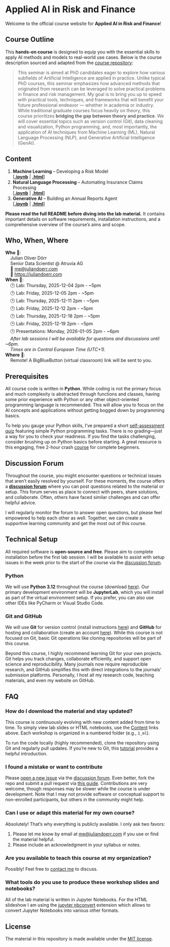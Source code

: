 # Applied AI in Risk and Finance

Welcome to the official course website for **Applied AI in Risk and Finance**!

## Course Outline

This **hands-on course** is designed to equip you with the essential skills to apply AI methods and models to real-world use cases. Below is the course description sourced and adapted from the [course repository](https://github.com/ai-analytics-jlu-ws25-26/course):

> This seminar is aimed at PhD candidates eager to explore how various subfields of Artificial Intelligence are applied in practice. Unlike typical PhD courses, this seminar emphasizes how advanced methods that originated from research can be leveraged to solve practical problems in finance and risk management. My goal is to bring you up to speed with practical tools, techniques, and frameworks that will benefit your future professional endeavor — whether in academia or industry. While traditional graduate courses focus heavily on theory, this course prioritizes **bridging the gap between theory and practice**. We will cover essential topics such as version control (Git), data cleaning and visualization, Python programming, and, most importantly, the application of AI techniques from Machine Learning (ML), Natural Language Processing (NLP), and Generative Artificial Intelligence (GenAI).

## Content

1. **Machine Learning** – Developing a Risk Model  
   \[[**.ipynb**](https://github.com/ai-analytics-jlu-ws25-26/course/blob/main/1_ml/ml.ipynb) | [**.html**](https://juliandoerr.com/courses/1_course/#/)\]
2. **Natural Language Processing** – Automating Insurance Claims Processing  
   \[[**.ipynb**](https://github.com/ai-analytics-jlu-ws25-26/course/blob/main/2_nlp/nlp.ipynb) | [**.html**](https://juliandoerr.com/courses/2_course/#/)\]
3. **Generative AI** – Building an Annual Reports Agent  
   \[[**.ipynb**](https://github.com/ai-analytics-jlu-ws25-26/course/blob/main/3_genai/genai.ipynb) | [**.html**](https://juliandoerr.com/courses/3_course/#/)\]

**Please read the full README before diving into the lab material.** It contains important details on software requirements, installation instructions, and a comprehensive overview of the course’s aims and scope.

## Who, When, Where

**Who** :wave:: <br>
&nbsp;&nbsp;&nbsp;   Julian Oliver Dörr<br>
&nbsp;&nbsp;&nbsp;   Senior Data Scientist @ Atruvia AG<br>
&nbsp;&nbsp;&nbsp;   📧 <a href="mailto:me@juliandoerr.com">me@juliandoerr.com</a><br>
&nbsp;&nbsp;&nbsp;   🔗 <a href="https://juliandoerr.com" target="_blank" rel="noopener noreferrer">https://juliandoerr.com</a><br>
**When** :calendar:: <br>
&nbsp;&nbsp;&nbsp;   :clock2: Lab:                Thursday, 2025-12-04 2pm - ~5pm<br>
&nbsp;&nbsp;&nbsp;   :clock2: Lab:                Friday,   2025-12-05 2pm - ~5pm<br>
&nbsp;&nbsp;&nbsp;   :clock2: Lab:                Thursday, 2025-12-11 2pm - ~5pm<br>
&nbsp;&nbsp;&nbsp;   :clock2: Lab:                Friday,   2025-12-12 2pm - ~5pm<br>
&nbsp;&nbsp;&nbsp;   :clock2: Lab:                Thursday, 2025-12-18 2pm - ~5pm<br>
&nbsp;&nbsp;&nbsp;   :clock2: Lab:                Friday,   2025-12-19 2pm - ~5pm<br>
&nbsp;&nbsp;&nbsp;   :clock2: Presentations:  Monday,  2026-01-05 2pm - ~6pm<br>
&nbsp;&nbsp;&nbsp;   *After lab sessions I will be available for questions and discussions until ~6pm.*<br>
&nbsp;&nbsp;&nbsp;   *Times are in Central European Time (UTC+1).*<br>
**Where** :round_pushpin:: <br>
&nbsp;&nbsp;&nbsp;   Remote! A BigBlueButton (virtual classroom) link will be sent to you.<br>

## Prerequisites

All course code is written in **Python**. While coding is not the primary focus and much complexity is abstracted through functions and classes, having some prior experience with Python or any other object-oriented programming language is recommended. This will allow you to focus on the AI concepts and applications without getting bogged down by programming basics.

To help you gauge your Python skills, I’ve prepared a short [self-assessment quiz](https://github.com/ai-analytics-jlu-ws25-26/python-quiz) featuring simple Python programming tasks. There is no grading—just a way for you to check your readiness. If you find the tasks challenging, consider brushing up on Python basics before starting. A great resource is this engaging, free 2-hour crash [course](https://www.youtube.com/watch?v=K5KVEU3aaeQ) for complete beginners.

## Discussion Forum

Throughout the course, you might encounter questions or technical issues that aren’t easily resolved by yourself. For these moments, the course offers a [**discussion forum**](https://github.com/orgs/ai-analytics-jlu-ws25-26/discussions) where you can post questions related to the material or setup. This forum serves as place to connect with peers, share solutions, and collaborate. Often, others have faced similar challenges and can offer helpful advice.

I will regularly monitor the forum to answer open questions, but please feel empowered to help each other as well. Together, we can create a supportive learning community and get the most out of this course.

## Technical Setup

All required software is **open-source and free**. Please aim to complete installation before the first lab session. I will be available to assist with setup issues in the week prior to the start of the course via the [discussion forum](https://github.com/orgs/ai-analytics-jlu-ws25-26/discussions).

### Python

We will use **Python 3.12** throughout the course (download [here](https://www.python.org/downloads/release/python-3120/)). Our primary development environment will be **JupyterLab**, which you will install as part of the virtual environment setup. If you prefer, you can also use other IDEs like PyCharm or Visual Studio Code.

### Git and GitHub

We will use **Git** for version control (install instructions [here](https://git-scm.com/downloads)) and **GitHub** for hosting and collaboration (create an account [here](https://github.com/join)). While this course is not focused on Git, basic Git operations like cloning repositories will be part of this course.

Beyond this course, I highly recommend learning Git for your own projects. Git helps you track changes, collaborate efficiently, and support open science and reproducibility. Many journals now require reproducible research, and GitHub simplifies this with direct integrations to the journals' submission platforms. Personally, I host all my research code, teaching materials, and even my website on GitHub.

## FAQ

### How do I download the material and stay updated?

This course is continuously evolving with new content added from time to time. To simply view lab slides or HTML notebooks, use the [Content](#content) links above. Each workshop is organized in a numbered folder (e.g., `1_ml`).

To run the code locally (highly recommended), clone the repository using Git and regularly pull updates. If you’re new to Git, this [tutorial](https://realpython.com/courses/python-git-github-intro/) provides a helpful introduction.

### I found a mistake or want to contribute

Please [open a new issue](https://help.github.com/articles/creating-an-issue/) via the [discussion forum](https://github.com/orgs/ai-analytics-jlu-ws25-26/discussions). Even better, fork the repo and submit a pull request via [this guide](https://help.github.com/articles/creating-a-pull-request-from-a-fork/). Contributions are very welcome, though responses may be slower while the course is under development. Note that I may not provide software or conceptual support to non-enrolled participants, but others in the community might help.

### Can I use or adapt this material for my own course?

Absolutely! That’s why everything is publicly available. I only ask two favors:<br>
1. Please let me know by email at [me@juliandoerr.com](mailto:me@juliandoerr.com) if you use or find the material helpful.<br>
2. Please include an acknowledgment in your syllabus or notes.

### Are you available to teach this course at my organization?

Possibly! Feel free to [contact me](mailto:me@juliandoerr.com) to discuss.

### What tools do you use to produce these workshop slides and notebooks?

All of the lab material is written in Jupyter Notebooks. For the HTML slideshow I am using the [jupyter nbconvert](https://github.com/jupyter/nbconvert) extension which allows to convert Jupyter Notebooks into various other formats.

## License

The material in this repository is made available under the [MIT license](http://opensource.org/licenses/mit-license.php).
